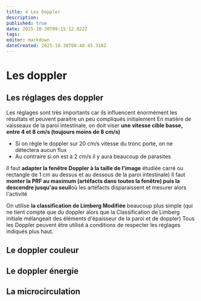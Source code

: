 ```yaml
---
title: 4 Les Doppler
description: 
published: true
date: 2025-10-30T09:15:12.022Z
tags: 
editor: markdown
dateCreated: 2025-10-30T08:48:45.318Z
---
```


# Les doppler
## Les réglages des doppler
Les réglages sont très importants car ils influencent énormément les résultats et peuvent paraitre un peu compliqués initialement
En matière de vaisseaux de la paroi intestinale, on doit viser **une vitesse cible basse, entre 4 et 8 cm/s (toujours moins de 8 cm/s)**

- Si on règle le doppler sur 20 cm/s vitesse du tronc porte, on ne détectera aucun flux 
- Au contraire si on est à 2 cm/s il y aura beaucoup de parasites

Il faut **adapter la fenêtre Doppler à la taille de l'image** étudiée carré ou rectangle de 1 cm au dessus et au dessous de la paroi intestinale)
Il faut **monter la PRF au maximum (artéfacts dans toutes la fenêtre) puis la descendre jusqu'au seuil**où les artéfacts disparaissent et mesurer alors l'activité

On utilise **la classification de Limberg Modifiée** beaucoup plus simple (qui ne tient compte que du doppler alors que la Classification de Limberg initiale mélangeait des éléments d'épaisseur de la paroi et de doppler)
Tous les Doppler peuvent être utilisé à conditions de respecter les réglages indiqués plus haut.
## Le doppler couleur

## Le doppler énergie
## La microcirculation